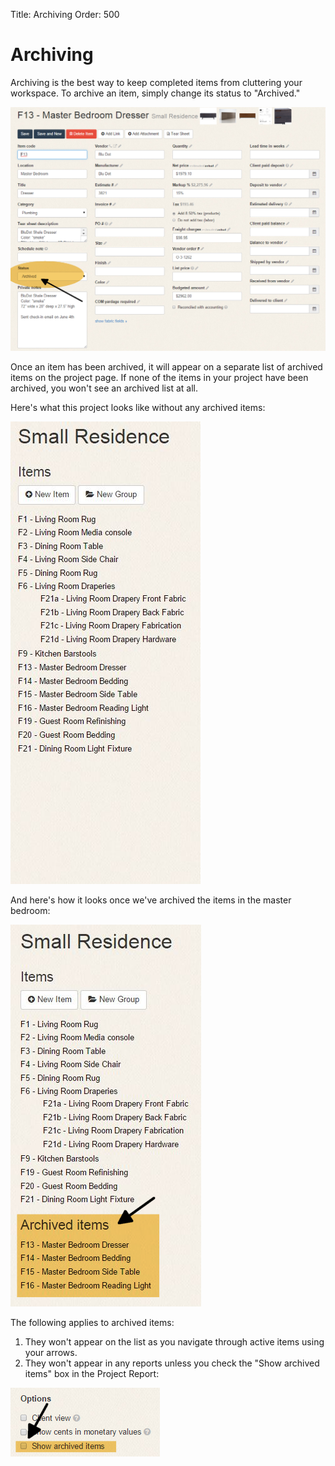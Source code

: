 Title: Archiving
Order: 500

# Archiving

Archiving is the best way to keep completed items from cluttering your workspace. To archive an item, simply change its status to "Archived."

![](archived-status.png)

Once an item has been archived, it will appear on a separate list of archived items on the project page. If none of the items in your project have been archived, you won't see an archived list at all.


Here's what this project looks like without any archived items: 

![](project-with-nothing-archived.jpg)

And here's how it looks once we've archived the items in the master bedroom:

![](project-with-items-archived.png)

The following applies to archived items:

1. They won't appear on the list as you navigate through active items using your arrows.
2. They won't appear in any reports unless you check the "Show archived items" box in the Project Report:

![](show-archived.png)




